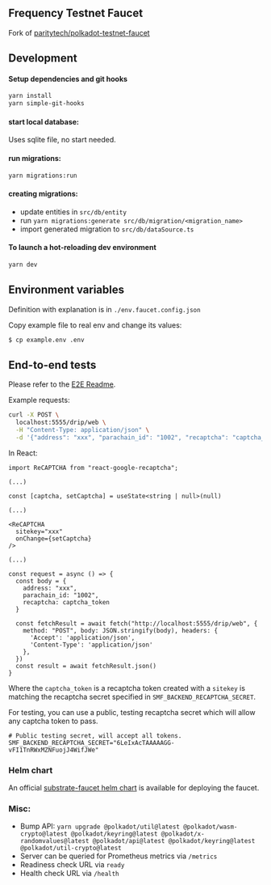 ## Frequency Testnet Faucet

Fork of [paritytech/polkadot-testnet-faucet](https://github.com/paritytech/polkadot-testnet-faucet)

## Development

#### Setup dependencies and git hooks

```bash
yarn install
yarn simple-git-hooks
```

#### start local database:

Uses sqlite file, no start needed.

#### run migrations:
```bash
yarn migrations:run
```

#### creating migrations:
* update entities in `src/db/entity`
* run `yarn migrations:generate src/db/migration/<migration_name>`
* import generated migration to `src/db/dataSource.ts`

#### To launch a hot-reloading dev environment

```bash
yarn dev
```

## Environment variables

Definition with explanation is in `./env.faucet.config.json`

Copy example file to real env and change its values:
```bash
$ cp example.env .env
```

## End-to-end tests

Please refer to the [E2E Readme](./e2e/README.md).

Example requests:

```bash
curl -X POST \
  localhost:5555/drip/web \
  -H "Content-Type: application/json" \
  -d '{"address": "xxx", "parachain_id": "1002", "recaptcha": "captcha_token"}'
```

In React:

```tsx
import ReCAPTCHA from "react-google-recaptcha";

(...)

const [captcha, setCaptcha] = useState<string | null>(null)

(...)

<ReCAPTCHA
  sitekey="xxx"
  onChange={setCaptcha}
/>

(...)

const request = async () => {
  const body = {
    address: "xxx",
    parachain_id: "1002",
    recaptcha: captcha_token
  }

  const fetchResult = await fetch("http://localhost:5555/drip/web", {
    method: "POST", body: JSON.stringify(body), headers: {
      'Accept': 'application/json',
      'Content-Type': 'application/json'
    },
  })
  const result = await fetchResult.json()
}
```

Where the `captcha_token` is a recaptcha token created with a `sitekey`
is matching the recaptcha secret specified in `SMF_BACKEND_RECAPTCHA_SECRET`.

For testing, you can use a public, testing recaptcha secret which will allow any captcha token to pass.

```shell
# Public testing secret, will accept all tokens.
SMF_BACKEND_RECAPTCHA_SECRET="6LeIxAcTAAAAAGG-vFI1TnRWxMZNFuojJ4WifJWe"
```

### Helm chart

An official [substrate-faucet helm chart](https://github.com/paritytech/helm-charts/tree/main/charts/substrate-faucet) is available for deploying the faucet.

### Misc:

* Bump API: `yarn upgrade @polkadot/util@latest @polkadot/wasm-crypto@latest @polkadot/keyring@latest @polkadot/x-randomvalues@latest @polkadot/api@latest @polkadot/keyring@latest @polkadot/util-crypto@latest`
* Server can be queried for Prometheus metrics via `/metrics`
* Readiness check URL via `ready`
* Health check URL via `/health`
